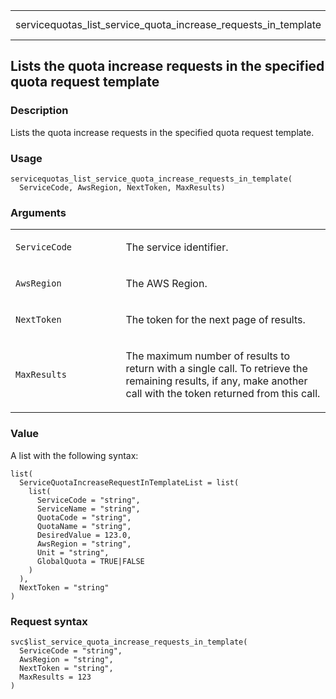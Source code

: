 <table style="width: 100%;">
<tbody>
<tr class="odd">
<td>servicequotas_list_service_quota_increase_requests_in_template</td>
<td style="text-align: right;">R Documentation</td>
</tr>
</tbody>
</table>

## Lists the quota increase requests in the specified quota request template

### Description

Lists the quota increase requests in the specified quota request
template.

### Usage

    servicequotas_list_service_quota_increase_requests_in_template(
      ServiceCode, AwsRegion, NextToken, MaxResults)

### Arguments

<table>
<colgroup>
<col style="width: 35%" />
<col style="width: 65%" />
</colgroup>
<tbody>
<tr class="odd">
<td><code
id="servicequotas_list_service_quota_increase_requests_in_template_:_ServiceCode">ServiceCode</code></td>
<td><p>The service identifier.</p></td>
</tr>
<tr class="even">
<td><code
id="servicequotas_list_service_quota_increase_requests_in_template_:_AwsRegion">AwsRegion</code></td>
<td><p>The AWS Region.</p></td>
</tr>
<tr class="odd">
<td><code
id="servicequotas_list_service_quota_increase_requests_in_template_:_NextToken">NextToken</code></td>
<td><p>The token for the next page of results.</p></td>
</tr>
<tr class="even">
<td><code
id="servicequotas_list_service_quota_increase_requests_in_template_:_MaxResults">MaxResults</code></td>
<td><p>The maximum number of results to return with a single call. To
retrieve the remaining results, if any, make another call with the token
returned from this call.</p></td>
</tr>
</tbody>
</table>

### Value

A list with the following syntax:

    list(
      ServiceQuotaIncreaseRequestInTemplateList = list(
        list(
          ServiceCode = "string",
          ServiceName = "string",
          QuotaCode = "string",
          QuotaName = "string",
          DesiredValue = 123.0,
          AwsRegion = "string",
          Unit = "string",
          GlobalQuota = TRUE|FALSE
        )
      ),
      NextToken = "string"
    )

### Request syntax

    svc$list_service_quota_increase_requests_in_template(
      ServiceCode = "string",
      AwsRegion = "string",
      NextToken = "string",
      MaxResults = 123
    )
